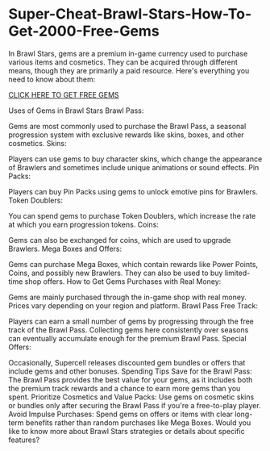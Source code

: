 # Super-Cheat-Brawl-Stars-How-To-Get-2000-Free-Gems
In Brawl Stars, gems are a premium in-game currency used to purchase various items and cosmetics. They can be acquired through different means, though they are primarily a paid resource. Here's everything you need to know about them:

<p><a href="https://sites.google.com/view/ak5000freegemsbrawlstarsnosurv/">CLICK HERE TO GET FREE GEMS</a></p>

Uses of Gems in Brawl Stars
Brawl Pass:

Gems are most commonly used to purchase the Brawl Pass, a seasonal progression system with exclusive rewards like skins, boxes, and other cosmetics.
Skins:

Players can use gems to buy character skins, which change the appearance of Brawlers and sometimes include unique animations or sound effects.
Pin Packs:

Players can buy Pin Packs using gems to unlock emotive pins for Brawlers.
Token Doublers:

You can spend gems to purchase Token Doublers, which increase the rate at which you earn progression tokens.
Coins:

Gems can also be exchanged for coins, which are used to upgrade Brawlers.
Mega Boxes and Offers:

Gems can purchase Mega Boxes, which contain rewards like Power Points, Coins, and possibly new Brawlers. They can also be used to buy limited-time shop offers.
How to Get Gems
Purchases with Real Money:

Gems are mainly purchased through the in-game shop with real money. Prices vary depending on your region and platform.
Brawl Pass Free Track:

Players can earn a small number of gems by progressing through the free track of the Brawl Pass. Collecting gems here consistently over seasons can eventually accumulate enough for the premium Brawl Pass.
Special Offers:

Occasionally, Supercell releases discounted gem bundles or offers that include gems and other bonuses.
Spending Tips
Save for the Brawl Pass: The Brawl Pass provides the best value for your gems, as it includes both the premium track rewards and a chance to earn more gems than you spent.
Prioritize Cosmetics and Value Packs: Use gems on cosmetic skins or bundles only after securing the Brawl Pass if you're a free-to-play player.
Avoid Impulse Purchases: Spend gems on offers or items with clear long-term benefits rather than random purchases like Mega Boxes.
Would you like to know more about Brawl Stars strategies or details about specific features?

